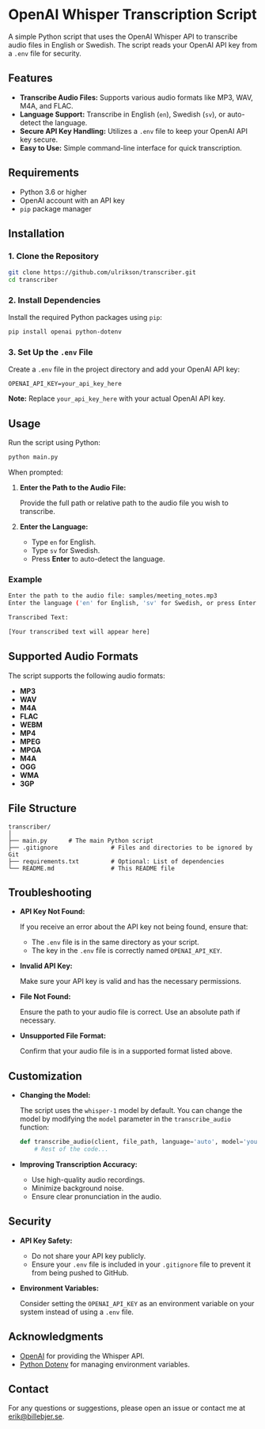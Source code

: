 # OpenAI Whisper Transcription Script

A simple Python script that uses the OpenAI Whisper API to transcribe audio files in English or Swedish. The script reads your OpenAI API key from a `.env` file for security.

## Features

- **Transcribe Audio Files:** Supports various audio formats like MP3, WAV, M4A, and FLAC.
- **Language Support:** Transcribe in English (`en`), Swedish (`sv`), or auto-detect the language.
- **Secure API Key Handling:** Utilizes a `.env` file to keep your OpenAI API key secure.
- **Easy to Use:** Simple command-line interface for quick transcription.

## Requirements

- Python 3.6 or higher
- OpenAI account with an API key
- `pip` package manager

## Installation

### 1. Clone the Repository

```bash
git clone https://github.com/ulrikson/transcriber.git
cd transcriber
```

### 2. Install Dependencies

Install the required Python packages using `pip`:

```bash
pip install openai python-dotenv
```

### 3. Set Up the `.env` File

Create a `.env` file in the project directory and add your OpenAI API key:

```env
OPENAI_API_KEY=your_api_key_here
```

**Note:** Replace `your_api_key_here` with your actual OpenAI API key.

## Usage

Run the script using Python:

```bash
python main.py
```

When prompted:

1. **Enter the Path to the Audio File:**

   Provide the full path or relative path to the audio file you wish to transcribe.

2. **Enter the Language:**

   - Type `en` for English.
   - Type `sv` for Swedish.
   - Press **Enter** to auto-detect the language.

### Example

```bash
Enter the path to the audio file: samples/meeting_notes.mp3
Enter the language ('en' for English, 'sv' for Swedish, or press Enter for auto-detect): en

Transcribed Text:

[Your transcribed text will appear here]
```

## Supported Audio Formats

The script supports the following audio formats:

- **MP3**
- **WAV**
- **M4A**
- **FLAC**
- **WEBM**
- **MP4**
- **MPEG**
- **MPGA**
- **M4A**
- **OGG**
- **WMA**
- **3GP**

## File Structure

```
transcriber/
│
├── main.py      # The main Python script
├── .gitignore               # Files and directories to be ignored by Git
├── requirements.txt         # Optional: List of dependencies
└── README.md                # This README file
```

## Troubleshooting

- **API Key Not Found:**

  If you receive an error about the API key not being found, ensure that:

  - The `.env` file is in the same directory as your script.
  - The key in the `.env` file is correctly named `OPENAI_API_KEY`.

- **Invalid API Key:**

  Make sure your API key is valid and has the necessary permissions.

- **File Not Found:**

  Ensure the path to your audio file is correct. Use an absolute path if necessary.

- **Unsupported File Format:**

  Confirm that your audio file is in a supported format listed above.

## Customization

- **Changing the Model:**

  The script uses the `whisper-1` model by default. You can change the model by modifying the `model` parameter in the `transcribe_audio` function:

  ```python
  def transcribe_audio(client, file_path, language='auto', model='your_model_choice'):
      # Rest of the code...
  ```

- **Improving Transcription Accuracy:**

  - Use high-quality audio recordings.
  - Minimize background noise.
  - Ensure clear pronunciation in the audio.

## Security

- **API Key Safety:**

  - Do not share your API key publicly.
  - Ensure your `.env` file is included in your `.gitignore` file to prevent it from being pushed to GitHub.

- **Environment Variables:**

  Consider setting the `OPENAI_API_KEY` as an environment variable on your system instead of using a `.env` file.

## Acknowledgments

- [OpenAI](https://www.openai.com/) for providing the Whisper API.
- [Python Dotenv](https://github.com/theskumar/python-dotenv) for managing environment variables.

## Contact

For any questions or suggestions, please open an issue or contact me at [erik@billebjer.se](mailto:erik@billebjer.se).
